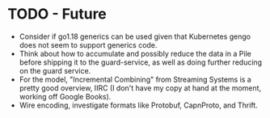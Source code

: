 # TODO - Future

* Consider if go1.18 generics can be used given that Kubernetes gengo does not seem to support generics code.
* Think about how to accumulate and possibly reduce the data in a Pile before shipping it to the guard-service, as well as doing further reducing on the guard service.
* For the model, "Incremental Combining" from Streaming Systems is a pretty good overview, IIRC (I don't have my copy at hand at the moment, working off Google Books).
* Wire encoding, investigate formats like Protobuf, CapnProto, and Thrift.
